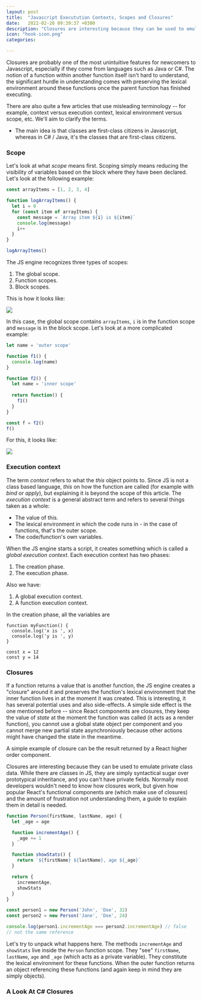 ```yaml
---
layout: post
title:  "Javascript Executution Contexts, Scopes and Closures"
date:   2022-02-26 09:39:37 +0300
description: "Closures are interesting because they can be used to emulate private class data. While there are classes in JS, they just are syntactical sugar over prototypical inheritance, and you can't have private fields. Normally most developers wouldn't need to know how closures work, but given how popular React's functional components are (which make use of closures) and the amount of frustration not understanding them, a guide to explain them in detail is needed."
icon: "hook-icon.png"
categories: 

---
```

Closures are probably one of the most unintuitive features for newcomers to Javascript, especially if they come from languages such as Java or C#. The notion of a function within another function itself isn't hard to understand, the significant hurdle in understanding comes with preserving the lexical environment around these functions once the parent function has finished executing.

There are also quite a few articles that use misleading terminology -- for example, context versus execution context, lexical environment versus scope, etc. We'll aim to clarify the terms. 

* The main idea is that classes are first-class citizens in Javascript, whereas in C# / Java, it's the classes that are first-class citizens.

### Scope
Let's look at what *scope* means first. Scoping simply means reducing the visibility of variables based on the block where they have been declared. Let's look at the following example:

```javascript
const arrayItems = [1, 2, 3, 4]

function logArrayItems() {
  let i = 0
  for (const item of arrayItems) {
    const message = `Array item ${i} is ${item}`
    console.log(message)
    i++
  }
}

logArrayItems()
```

The JS engine recognizes three types of scopes:

1. The global scope.
2. Function scopes.
3. Block scopes.

This is how it looks like:

<img src="xxxx.png" class="img" />

In this case, the global scope contains `arrayItems`, `i` is in the function scope and `message` is in the block scope. Let's look at a more complicated example:

```javascript
let name = 'outer scope'

function f1() {
  console.log(name)
}

function f2() {
  let name = 'inner scope'
  
  return function() {
    f1()
  }
}

const f = f2()
f()
```

For this, it looks like:

<img src="xxxx.png" class="img" />

### Execution context
The term *context* refers to what the *this* object points to. Since JS is not a class based language, *this* on how the function are called (for example with *bind* or *apply*), but explaining it is beyond the scope of this article.  The *execution context* is a general abstract term and refers to several things taken as a whole:

* The value of this.
* The lexical environment in which the code runs in - in the case of functions, that's the outer scope.
* The code/function's own variables.

When the JS engine starts a script, it creates something which is called a *global execution context*. Each execution context has two phases:

1. The creation phase.
2. The execution phase.

Also we have:

1. A global execution context.
2. A function execution context.

In the creation phase, all the variables are 

```
function myFunction() {
  console.log('x is ', x)
  console.log('y is ', y)
}

const x = 12
const y = 14
```


### Closures
If a function returns a value that is another function, the JS engine creates a "closure" around it and preserves the function's lexical environment that the inner function lives in at the moment it was created. This is interesting, it has several potential uses and also side-effects. A simple side effect is the one mentioned before -- since React components are closures, they keep the value of *state* at the moment the function was called (it acts as a render function), you cannot use a global state object per component and you cannot merge new partial state asynchroniously because other actions might have changed the state in the meantime. 

A simple example of closure can be the result returned by a React higher order component.

Closures are interesting because they can be used to emulate private class data. While there are classes in JS, they are simply syntactical sugar over prototypical inheritance, and you can't have private fields. Normally most developers wouldn't need to know how closures work, but given how popular React's functional components are (which make use of closures) and the amount of frustration not understanding them, a guide to explain them in detail is needed.

```javascript
function Person(firstName, lastName, age) {
  let _age = age

  function incrementAge() {
    _age += 1
  } 

  function showStats() {
    return `${firstName} ${lastName}, age ${_age}`
  }

  return {
    incrementAge,
    showStats
  }
}

const person1 = new Person('John', 'Doe', 32)
const person2 = new Person('Jane', 'Doe', 24)

console.log(person1.incrementAge === person2.incrementAge) // false
// not the same reference
```

Let's try to unpack what happens here. The methods `incrementAge` and `showStats` live inside the `Person` function scope. They "see" `firstName`, `lastName`, `age` and `_age` (which acts as a private variable). They constitute the lexical environment for these functions. When the outer function returns an object referencing these functions (and again keep in mind they are simply objects).

### A Look At C# Closures

